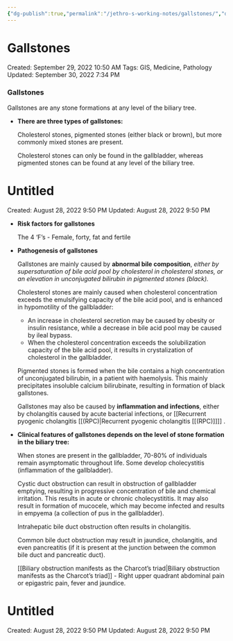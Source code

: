 ```yaml
---
{"dg-publish":true,"permalink":"/jethro-s-working-notes/gallstones/","dgPassFrontmatter":true}
---
```



# Gallstones

Created: September 29, 2022 10:50 AM
Tags: GIS, Medicine, Pathology
Updated: September 30, 2022 7:34 PM

### Gallstones

Gallstones are any stone formations at any level of the biliary tree.

- **There are three types of gallstones:**
    
    Cholesterol stones, pigmented stones (either black or brown), but more commonly mixed stones are present.
    
    Cholesterol stones can only be found in the gallbladder, whereas pigmented stones can be found at any level of the biliary tree.
    
    
<div class="transclusion internal-embed is-loaded"><div class="markdown-embed">





# Untitled

Created: August 28, 2022 9:50 PM
Updated: August 28, 2022 9:50 PM

</div></div>

    
- **Risk factors for gallstones**
    
    The 4 ‘F’s - Female, forty, fat and fertile
    
- **Pathogenesis of gallstones**
    
    Gallstones are mainly caused by **abnormal bile composition**, *either by supersaturation of bile acid pool by cholesterol in cholesterol stones, or an elevation in unconjugated bilirubin in pigmented stones (black).*
    
    Cholesterol stones are mainly caused when cholesterol concentration exceeds the emulsifying capacity of the bile acid pool, and is enhanced in hypomotility of the gallbladder:
    
    - An increase in cholesterol secretion may be caused by obesity or insulin resistance, while a decrease in bile acid pool may be caused by ileal bypass.
    - When the cholesterol concentration exceeds the solubilization capacity of the bile acid pool, it results in crystalization of cholesterol in the gallbladder.
    
    Pigmented stones is formed when the bile contains a high concentration of unconjugated bilirubin, in a patient with haemolysis. This mainly precipitates insoluble calcium bilirubinate, resulting in formation of black gallstones.
    
    Gallstones may also be caused by **inflammation and infections**, either by cholangitis caused by acute bacterial infections, or [[Recurrent pyogenic cholangitis [[(RPC)\|Recurrent pyogenic cholangitis [[(RPC)]]]] .
    
- **Clinical features of gallstones depends on the level of stone formation in the biliary tree:**
    
    When stones are present in the gallbladder, 70-80% of individuals remain asymptomatic throughout life. Some develop cholecystitis (inflammation of the gallbladder).
    
    Cystic duct obstruction can result in obstruction of gallbladder emptying, resulting in progressive concentration of bile and chemical irritation. This results in acute or chronic cholecystititis. It may also result in formation of mucocele, which may become infected and results in empyema (a collection of pus in the gallbladder).
    
    Intrahepatic bile duct obstruction often results in cholangitis.
    
    Common bile duct obstruction may result in jaundice, cholangitis, and even pancreatitis (if it is present at the junction between the common bile duct and pancreatic duct).
    
    [[Biliary obstruction manifests as the Charcot’s triad\|Biliary obstruction manifests as the Charcot’s triad]] - Right upper quadrant abdominal pain or epigastric pain, fever and jaundice.
    
    
<div class="transclusion internal-embed is-loaded"><div class="markdown-embed">





# Untitled

Created: August 28, 2022 9:50 PM
Updated: August 28, 2022 9:50 PM

</div></div>
